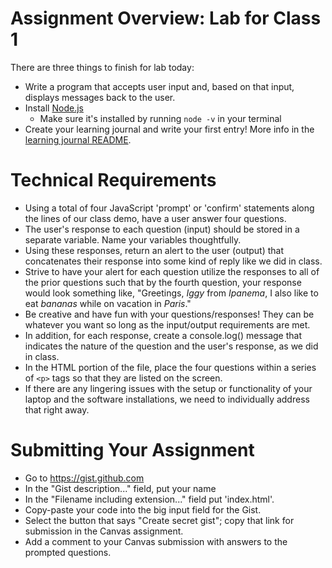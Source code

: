 # Assignment Overview: Lab for Class 1
There are three things to finish for lab today:

- Write a program that accepts user input and, based on that input, displays messages back to the user.
- Install [Node.js](https://nodejs.org/en/)
    - Make sure it's installed by running `node -v` in your terminal
- Create your learning journal and write your first entry! More info in the [learning journal README](https://github.com/acl-201d-summer-2017/lectures-labs/tree/master/learning-journal).


# Technical Requirements

- Using a total of four JavaScript 'prompt' or 'confirm' statements along the lines of our class demo, have a user answer four questions.
- The user's response to each question (input) should be stored in a separate variable. Name your variables thoughtfully.
- Using these responses, return an alert to the user (output) that concatenates their response into some kind of reply like we did in class.
- Strive to have your alert for each question utilize the responses to all of the prior questions such that by the fourth question, your response would look something like, "Greetings, *Iggy* from *Ipanema*, I also like to eat *bananas* while on vacation in *Paris*."
- Be creative and have fun with your questions/responses! They can be whatever you want so long as the input/output requirements are met.
- In addition, for each response, create a console.log() message that indicates the nature of the question and the user's response, as we did in class.
- In the HTML portion of the file, place the four questions within a series of `<p>` tags so that they are listed on the screen.
- If there are any lingering issues with the setup or functionality of your laptop and the software installations, we need to individually address that right away.

# Submitting Your Assignment

- Go to https://gist.github.com
- In the "Gist description..." field, put your name
- In the "Filename including extension..." field put 'index.html'.
- Copy-paste your code into the big input field for the Gist.
- Select the button that says "Create secret gist"; copy that link for submission in the Canvas assignment.
- Add a comment to your Canvas submission with answers to the prompted questions.
